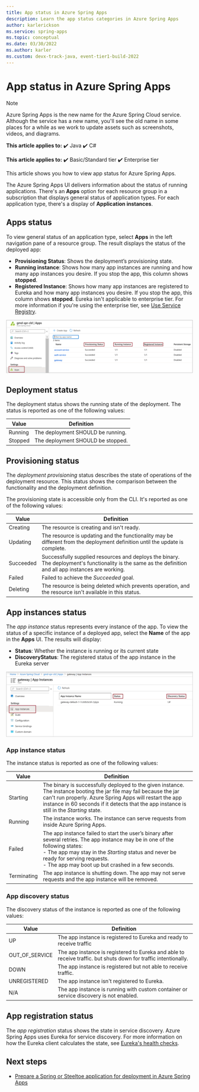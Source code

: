 ```yaml
---
title: App status in Azure Spring Apps
description: Learn the app status categories in Azure Spring Apps
author: karlerickson
ms.service: spring-apps
ms.topic: conceptual
ms.date: 03/30/2022
ms.author: karler
ms.custom: devx-track-java, event-tier1-build-2022
---
```


# App status in Azure Spring Apps

> [!NOTE]
> Azure Spring Apps is the new name for the Azure Spring Cloud service. Although the service has a new name, you'll see the old name in some places for a while as we work to update assets such as screenshots, videos, and diagrams.

**This article applies to:** ✔️ Java ✔️ C#

**This article applies to:** ✔️ Basic/Standard tier ✔️ Enterprise tier

This article shows you how to view app status for Azure Spring Apps.

The Azure Spring Apps UI delivers information about the status of running applications. There's an **Apps** option for each resource group in a subscription that displays general status of application types. For each application type, there's a display of **Application instances**.

## Apps status

To view general status of an application type, select **Apps** in the left navigation pane of a resource group. The result displays the status of the deployed app:

* **Provisioning Status**: Shows the deployment’s provisioning state.
* **Running instance**: Shows how many app instances are running and how many app instances you desire. If you stop the app, this column shows **stopped**.
* **Registered Instance**: Shows how many app instances are registered to Eureka and how many app instances you desire. If you stop the app, this column shows **stopped**. Eureka isn't applicable to enterprise tier. For more information if you're using the enterprise tier, see [Use Service Registry](how-to-enterprise-service-registry.md).

![Apps status](media/spring-cloud-concept-app-status/apps-ui-status.png)

## Deployment status

The deployment status shows the running state of the deployment. The status is reported as one of the following values:

| Value   | Definition                        |
|---------|-----------------------------------|
| Running | The deployment SHOULD be running. |
| Stopped | The deployment SHOULD be stopped. |

## Provisioning status

The *deployment provisioning* status describes the state of operations of the deployment resource. This status shows the comparison between the functionality and the deployment definition.

The provisioning state is accessible only from the CLI.  It's reported as one of the following values:

| Value     | Definition                                              |
|-----------|---------------------------------------------------------|
| Creating  | The resource is creating and isn't ready.              |
| Updating  | The resource is updating and the functionality may be different from the deployment definition until the update is complete.                               |
| Succeeded | Successfully supplied resources and deploys the binary. The deployment's functionality is the same as the definition and all app instances are working. |
| Failed    | Failed to achieve the *Succeeded* goal.                 |
| Deleting  | The resource is being deleted which prevents operation, and the resource isn't available in this status. |

## App instances status

The *app instance* status represents every instance of the app. To view the status of a specific instance of a deployed app, select the **Name** of the app in the **Apps** UI. The results will display:

* **Status**: Whether the instance is running or its current state
* **DiscoveryStatus**: The registered status of the app instance in the Eureka server

![App instances status](media/spring-cloud-concept-app-status/apps-ui-instance-status.png)

### App instance status

The instance status is reported as one of the following values:

| Value       | Definition |
|-------------|------------|
| Starting    | The binary is successfully deployed to the given instance. The instance booting the jar file may fail because the jar can't run properly. Azure Spring Apps will restart the app instance in 60 seconds if it detects that the app instance is still in the *Starting* state. |
| Running     | The instance works. The instance can serve requests from inside Azure Spring Apps. |
| Failed      | The app instance failed to start the user’s binary after several retries. The app instance may be in one of the following states:<br/>- The app may stay in the *Starting* status and never be ready for serving requests.<br/>- The app may boot up but crashed in a few seconds. |
| Terminating | The app instance is shutting down. The app may not serve requests and the app instance will be removed. |

### App discovery status

The discovery status of the instance is reported as one of the following values:

| Value          | Definition |
|----------------|------------|
| UP             | The app instance is registered to Eureka and ready to receive traffic |
| OUT_OF_SERVICE | The app instance is registered to Eureka and able to receive traffic. but shuts down for traffic intentionally. |
| DOWN           | The app instance is registered but not able to receive traffic. |
| UNREGISTERED   | The app instance isn't registered to Eureka. |
| N/A            | The app instance is running with custom container or service discovery is not enabled. |

## App registration status

The *app registration* status shows the state in service discovery. Azure Spring Apps uses Eureka for service discovery. For more information on how the Eureka client calculates the state, see [Eureka's health checks](https://cloud.spring.io/spring-cloud-static/Greenwich.RELEASE/multi/multi__service_discovery_eureka_clients.html#_eureka_s_health_checks).
## Next steps

* [Prepare a Spring or Steeltoe application for deployment in Azure Spring Apps](how-to-prepare-app-deployment.md)
